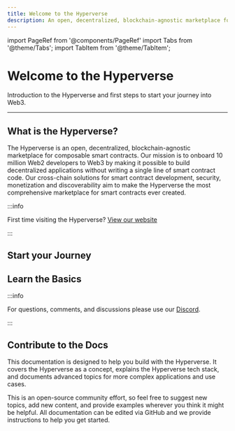 ```yaml
---
title: Welcome to the Hyperverse
description: An open, decentralized, blockchain-agnostic marketplace for composable smart contracts
---
```


import PageRef from '@components/PageRef'
import Tabs from '@theme/Tabs';
import TabItem from '@theme/TabItem';

# Welcome to the Hyperverse

Introduction to the Hyperverse and first steps to start your journey into Web3.

---

## What is the Hyperverse?

The Hyperverse is an open, decentralized, blockchain-agnostic marketplace for composable smart contracts. Our mission is to onboard 10 million Web2 developers to Web3 by making it possible to build decentralized applications without writing a single line of smart contract code. Our cross-chain solutions for smart contract development, security, monetization and discoverability aim to make the Hyperverse the most comprehensive marketplace for smart contracts ever created.

:::info

First time visiting the Hyperverse? [View our website](https://www.decentology.com/)

:::

## Start your Journey

<PageRef url="get-started" pageName="Get Started" />

## Learn the Basics

<PageRef url="how-it-works" pageName="How it Works" />
<PageRef url="key-concepts" pageName="Key Concepts" />
<PageRef url="community" pageName="Community" />
<PageRef url="glossary" pageName="Glossary" />
<PageRef url="faq" pageName="FAQ" />

:::info

For questions, comments, and discussions please use our [Discord](https://discord.com/invite/uqecGxg).

:::

## Contribute to the Docs

This documentation is designed to help you build with the Hyperverse. It covers the Hyperverse as a concept, explains the Hyperverse tech stack, and documents advanced topics for more complex applications and use cases.

This is an open-source community effort, so feel free to suggest new topics, add new content, and provide examples wherever you think it might be helpful. All documentation can be edited via GitHub and we provide instructions to help you get started.

<PageRef url="https://github.com/decentology/hyperverse-docs#hyperverse-documentation" pageName="Start Contributing" />
